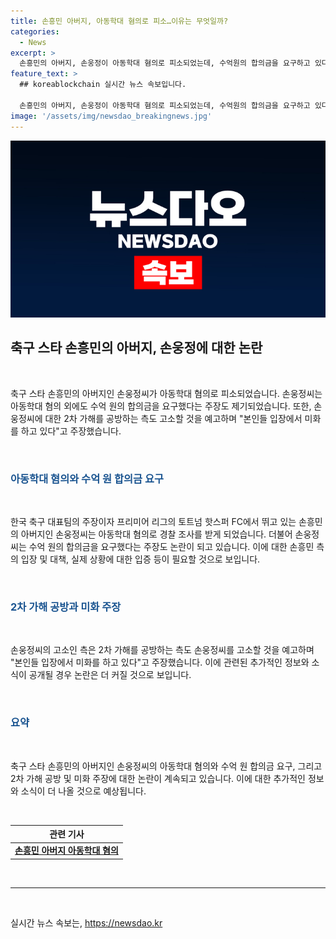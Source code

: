 ```yaml
---
title: 손흥민 아버지, 아동학대 혐의로 피소…이유는 무엇일까?
categories:
  - News
excerpt: >
  손흥민의 아버지, 손웅정이 아동학대 혐의로 피소되었는데, 수억원의 합의금을 요구하고 있다는 주장이 제기되었다. 또한, 다른 측은 2차 가해를 고발하며 공방 중이다. 이에 대한 논란이 계속되고 있는 가운데, 손웅정 측은 상대방이 자신들의 입장을 미화하고 있다고 주장하고 있다.
feature_text: >
  ## koreablockchain 실시간 뉴스 속보입니다.

  손흥민의 아버지, 손웅정이 아동학대 혐의로 피소되었는데, 수억원의 합의금을 요구하고 있다는 주장이 제기되었다. 또한, 다른 측은 2차 가해를 고발하며 공방 중이다. 이에 대한 논란이 계속되고 있는 가운데, 손웅정 측은 상대방이 자신들의 입장을 미화하고 있다고 주장하고 있다.
image: '/assets/img/newsdao_breakingnews.jpg'
---
```


<p><img src="/assets/img/newsdao_breakingnews.jpg" alt="koreablockchain 속보" /></p>

<h2 data-ke-size="size26">축구 스타 손흥민의 아버지, 손웅정에 대한 논란</h2>

<p data-ke-size="size16">&nbsp;</p>

<p>축구 스타 손흥민의 아버지인 손웅정씨가 아동학대 혐의로 피소되었습니다. 손웅정씨는 아동학대 혐의 외에도 수억 원의 합의금을 요구했다는 주장도 제기되었습니다. 또한, 손웅정씨에 대한 2차 가해를 공방하는 측도 고소할 것을 예고하며 "본인들 입장에서 미화를 하고 있다"고 주장했습니다.</p></p>

<p data-ke-size="size16">&nbsp;</p>

<h3><b><span style="color: #1a5490;">아동학대 혐의와 수억 원 합의금 요구</span></b></h3>

<p data-ke-size="size16">&nbsp;</p>

<p>한국 축구 대표팀의 주장이자 프리미어 리그의 토트넘 핫스퍼 FC에서 뛰고 있는 손흥민의 아버지인 손웅정씨는 아동학대 혐의로 경찰 조사를 받게 되었습니다. 더불어 손웅정씨는 수억 원의 합의금을 요구했다는 주장도 논란이 되고 있습니다. 이에 대한 손흥민 측의 입장 및 대책, 실제 상황에 대한 입증 등이 필요할 것으로 보입니다.</p>

<p data-ke-size="size16">&nbsp;</p>

<h3><b><span style="color: #1a5490;">2차 가해 공방과 미화 주장</span></b></h3>

<p data-ke-size="size16">&nbsp;</p>

<p>손웅정씨의 고소인 측은 2차 가해를 공방하는 측도 손웅정씨를 고소할 것을 예고하며 "본인들 입장에서 미화를 하고 있다"고 주장했습니다. 이에 관련된 추가적인 정보와 소식이 공개될 경우 논란은 더 커질 것으로 보입니다.</p>

<p data-ke-size="size16">&nbsp;</p>

<h3><b><span style="color: #1a5490;">요약</span></b></h3>

<p data-ke-size="size16">&nbsp;</p>

<p>축구 스타 손흥민의 아버지인 손웅정씨의 아동학대 혐의와 수억 원 합의금 요구, 그리고 2차 가해 공방 및 미화 주장에 대한 논란이 계속되고 있습니다. 이에 대한 추가적인 정보와 소식이 더 나올 것으로 예상됩니다.</p>

<p data-ke-size="size16">&nbsp;</p>

<table>
    <thead>
        <tr>
            <th>관련 기사</th>
        </tr>
    </thead>
    <tbody>
        <tr>
            <td style="text-align: center; height: 17px;"><b><a href="https://news.naver.com/main/read.nhn?mode=LSD&mid=sec&sid1=102&oid=001&aid=0012759573" target="_blank">손흥민 아버지 아동학대 혐의</a></b></td>
        </tr>
    </tbody>
</table>

<p data-ke-size="size16">&nbsp;</p>

<hr>

<p data-ke-size="size16">&nbsp;</p>
실시간 뉴스 속보는, <a href="https://newsdao.kr" rel="dofollow">https://newsdao.kr</a>


